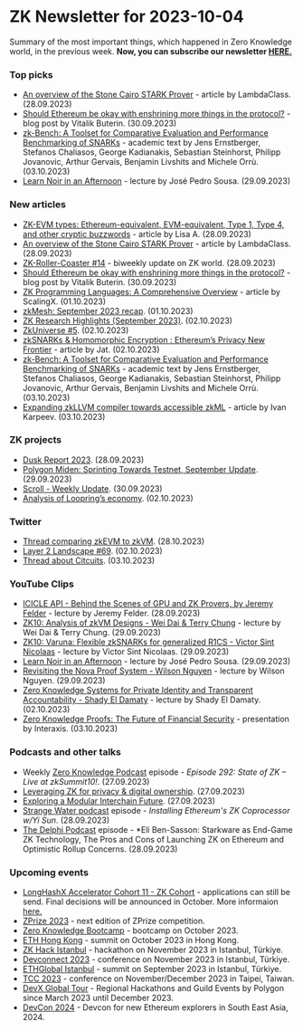 # ZK Newsletter for 2023-10-04
Summary of the most important things, which happened in Zero Knowledge world, in the previous week. **Now, you can subscribe our newsletter [HERE.](https://zknewsletter.com/)**

### Top picks
* [An overview of the Stone Cairo STARK Prover](https://blog.lambdaclass.com/overview-of-the-stone-prover/) - article by LambdaClass. (28.09.2023)
* [Should Ethereum be okay with enshrining more things in the protocol?](https://vitalik.eth.limo/general/2023/09/30/enshrinement.html) - blog post by Vitalik Buterin. (30.09.2023)
* [zk-Bench: A Toolset for Comparative Evaluation and Performance Benchmarking of SNARKs](https://eprint.iacr.org/2023/1503.pdf) - academic text by Jens Ernstberger, Stefanos Chaliasos, George Kadianakis, Sebastian Steinhorst, Philipp Jovanovic, Arthur Gervais, Benjamin Livshits and Michele Orrù. (03.10.2023)
* [Learn Noir in an Afternoon](https://www.youtube.com/watch?v=Js4JN_8sJ00) - lecture by José Pedro Sousa. (29.09.2023)

### New articles 
* [ZK-EVM types: Ethereum-equivalent, EVM-equivalent, Type 1, Type 4, and other cryptic buzzwords](https://taiko.mirror.xyz/j6KgY8zbGTlTnHRFGW6ZLVPuT0IV0_KmgowgStpA0K4) - article by Lisa A. (28.09.2023)
* [An overview of the Stone Cairo STARK Prover](https://blog.lambdaclass.com/overview-of-the-stone-prover/) - article by LambdaClass. (28.09.2023)
* [ZK-Roller-Coaster #14](https://taiko.mirror.xyz/tnK9MWMHera48IwCCcL9oS8ZPKFX17LY_VK4uJL-4g8) - biweekly update on ZK world. (28.09.2023)
* [Should Ethereum be okay with enshrining more things in the protocol?](https://vitalik.eth.limo/general/2023/09/30/enshrinement.html) - blog post by Vitalik Buterin. (30.09.2023)
* [ZK Programming Languages: A Comprehensive Overview](https://medium.com/@scalingx/zk-programming-languages-a-comprehensive-overview-a3046ea5e859) - article by ScalingX. (01.10.2023)
* [zkMesh: September 2023 recap](https://zkmesh.substack.com/p/zkmesh-sept-2023-recap). (01.10.2023)
* [ZK Research Highlights (September 2023)](https://zk.cryptography.land/p/zk-research-highlights-september). (02.10.2023)
* [ZkUniverse #5](https://medium.com/@ZkCampus/zkuniverse-5-58b71d1eb9a0). (02.10.2023)
* [zkSNARKs & Homomorphic Encryption : Ethereum’s Privacy New Frontier](https://medium.com/@jat9292/zksnarks-homomorphic-encryption-ethereums-privacy-new-frontier-b30357236a7a) - article by Jat. (02.10.2023)
* [zk-Bench: A Toolset for Comparative Evaluation and Performance Benchmarking of SNARKs](https://eprint.iacr.org/2023/1503.pdf) - academic text by Jens Ernstberger, Stefanos Chaliasos, George Kadianakis, Sebastian Steinhorst, Philipp Jovanovic, Arthur Gervais, Benjamin Livshits and Michele Orrù. (03.10.2023)
* [Expanding zkLLVM compiler towards accessible zkML](https://nil.foundation/blog/post/zkml_pipeline) - article by Ivan Karpeev. (03.10.2023)

### ZK projects
* [Dusk Report 2023](https://dusk.network/news/dusk-report-2023). (28.09.2023)
* [Polygon Miden: Sprinting Towards Testnet, September Update](https://polygon.technology/blog/polygon-miden-sprinting-towards-testnet-september-update). (29.09.2023)
* [Scroll - Weekly Update](https://twitter.com/Scroll_ZKP/status/1707893045042250128). (30.09.2023)
* [Analysis of Loopring’s economy](https://medium.com/@whdghk116/analysis-of-looprings-economy-4cd79c2fc308). (02.10.2023)

### Twitter
* [Thread comparing zkEVM to zkVM](https://twitter.com/ProjectZKM/status/1707416970944000133). (28.10.2023)
* [Layer 2 Landscape #69](https://twitter.com/bitsplaining/status/1708665052822380705). (02.10.2023)
* [Thread about Citcuits](https://twitter.com/taikoxyz/status/1709010424954581440). (03.10.2023)

### YouTube Clips
* [ICICLE API - Behind the Scenes of GPU and ZK Provers, by Jeremy Felder](https://www.youtube.com/watch?v=5EZCLFhZZxo) - lecture by Jeremy Felder. (28.09.2023)
* [ZK10: Analysis of zkVM Designs - Wei Dai & Terry Chung](https://www.youtube.com/watch?v=tWJZX-WmbeY) - lecture by Wei Dai & Terry Chung. (29.09.2023)
* [ZK10: Varuna: Flexible zkSNARKs for generalized R1CS - Victor Sint Nicolaas](https://www.youtube.com/watch?v=ZdHmk2cBlQ0) - lecture by Victor Sint Nicolaas. (29.09.2023)
* [Learn Noir in an Afternoon](https://www.youtube.com/watch?v=Js4JN_8sJ00) - lecture by José Pedro Sousa. (29.09.2023)
* [Revisiting the Nova Proof System - Wilson Nguyen](https://www.youtube.com/watch?v=h_PU7FZWiQk) - lecture by Wilson Nguyen. (29.09.2023)
* [Zero Knowledge Systems for Private Identity and Transparent Accountability - Shady El Damaty](https://www.youtube.com/watch?v=HWOkcj7QG3s) - lecture by Shady El Damaty. (02.10.2023)
* [Zero Knowledge Proofs: The Future of Financial Security](https://www.youtube.com/watch?v=U5EaYm4wm0M) - presentation by Interaxis. (03.10.2023)

### Podcasts and other talks
* Weekly [Zero Knowledge Podcast](https://zeroknowledge.fm/292-2/) episode - *Episode 292: State of ZK – Live at zkSummit10!*. (27.09.2023) 
* [Leveraging ZK for privacy & digital ownership](https://twitter.com/Scroll_ZKP/status/1707046888627654861). (27.09.2023)
* [Exploring a Modular Interchain Future](https://twitter.com/ZKValidator/status/1707061360834527241). (27.09.2023)
* [Strange Water podcast](https://open.spotify.com/episode/699BT0RlOde6qhhqtGxX5A?si=77dbcd7b40564bcd) episode - *Installing Ethereum's ZK Coprocessor w/Yi Sun*. (28.09.2023)
* [The Delphi Podcast](https://open.spotify.com/episode/2r3RXLPh4JCluxuugkVB5T?si=5428c435abe04ea6) episode - *Eli Ben-Sasson: Starkware as End-Game ZK Technology, The Pros and Cons of Launching ZK on Ethereum and Optimistic Rollup Concerns. (28.09.2023)

### Upcoming events
* [LongHashX Accelerator Cohort 11 - ZK Cohort](https://longhashventures.typeform.com/ZKCohort?typeform-source=t.co) - applications can still be send. Final decisions will be announced in October. More informaion [here.](https://www.longhash.vc/accelerator/zk-accelerator/)
* [ZPrize 2023](https://www.zprize.io/#2023) - next edition of ZPrize competition.
* [Zero Knowledge Bootcamp](https://www.rareskills.io/) - bootcamp on October 2023.
* [ETH Hong Kong](https://www.ethhongkong.co/) - summit on October 2023 in Hong Kong.
* [ZK Hack Istanbul](https://www.zkistanbul.com/) - hackathon on November 2023 in Istanbul, Türkiye.
* [Devconnect 2023](https://devconnect.org/) - conference on November 2023 in Istanbul, Türkiye.
* [ETHGlobal Istanbul](https://ethglobal.com/events/istanbul) - summit on September 2023 in Istanbul, Türkiye.
* [TCC 2023](https://tcc.iacr.org/2023/) - conference on November/December 2023 in Taipei, Taiwan.
* [DevX Global Tour](https://polygon.technology/blog/polygon-labs-announces-devx-global-tour) - Regional Hackathons and Guild Events by Polygon since March 2023 until December 2023.
* [DevCon 2024](https://devcon.org/) - Devcon for new Ethereum explorers in South East Asia, 2024.
